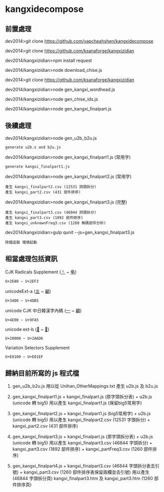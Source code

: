 kangxidecompose
===============


前置處理
-------

dev2014>git clone https://github.com/yapcheahshen/kangxidecompose

dev2014>git clone https://github.com/ksanaforge/kangxizidian

dev2014/kangxizidian>npm install request

dev2014/kangxizidian>node download\_chise.js

dev2014>git clone https://github.com/ksanaforge/kangxizidian

dev2014/kangxizidian>node gen\_kangxi\_wordhead.js

dev2014/kangxizidian>node gen\_chise\_ids.js

dev2014/kangxizidian>node gen\_kangxi\_finalpart.js

後續處理
-------

dev2014/kangxizidian>node gen\_u2b\_b2u.js

	generate u2b.s and b2u.js

dev2014/kangxizidian>node gen\_kangxi\_finalpart1.js (常用字)

	generate kangxi_finalpart1.js

dev2014/kangxizidian>node gen\_kangxi\_finalpart2.js (常用字)

	產生 kangxi_finalpart2.csv (12531 詞頭拆分)
	產生 kangxi_part2.csv (431 部件排序)

dev2014/kangxizidian>node gen\_kangxi\_finalpart3.js (完整)

	產生 kangxi_finalpart3.csv (46844 詞頭拆分)
	產生 kangxi_part3.csv (1892 部件排序)
	產生 kangxi_unknownFreq3.csv (1260 無碼部件分析)
	
dev2014/kangxizidian>gulp qunit --js=gen\_kangxi\_finalpart3.js

	除錯追蹤 環境起動

相當處理包括資訊
--------------

CJK Radicals Supplement ([⺀](http://www.unicode.org/charts/PDF/U2E80.pdf) ~ [⻳](http://www.unicode.org/charts/PDF/U2E80.pdf))

	U+2E80 ~ U+2EF3

unicodeExt-a ([㐀](http://www.unicode.org/cgi-bin/GetUnihanData.pl?codepoint=3400) ~ [䶵](http://www.unicode.org/cgi-bin/GetUnihanData.pl?codepoint=4DB5))

	U+3400 ~ U+4DB5	

unicode CJK 中日韓漢字內碼 ([一](http://www.unicode.org/cgi-bin/GetUnihanData.pl?codepoint=4E00) ~ [龥](http://www.unicode.org/cgi-bin/GetUnihanData.pl?codepoint=9FA5))

	U+4E00 ~ U+9FA5	

unicode ext-b ([𠀀](http://www.unicode.org/cgi-bin/GetUnihanData.pl?codepoint=20000) ~ [𪛖](http://www.unicode.org/cgi-bin/GetUnihanData.pl?codepoint=2A6D6))

	U+20000 ~ U+2A6D6	 

Variation Selectors Supplement

	U+E0100 ~ U+E01EF 

歸納目前所寫的 js 程式檔
----------------------

1. gen\_u2b\_b2u.js 用以從 Unihan_OtherMappings.txt 產生 u2b.js 及 b2u.js 

2. gen\_kangxi\_finalpart1.js + kangxi\_finalpart.js (原字頭拆分表) + u2b.js (unicode 轉 big5)
    用以產生 kangxi_finalpart1.js (保留big5常用字)

3. gen\_kangxi\_finalpart2.js + kangxi\_finalpart1.js (big5常用字) + u2b.js (unicode 轉 big5)
    用以產生 kangxi_finalpart2.csv (12531 字頭拆分) + kangxi_part2.csv (431 部件排序)

4. gen\_kangxi\_finalpart3.js + kangxi\_finalpart.js (原字頭拆分表) + u2b.js (unicode 轉 big5)
    用以產生 kangxi_finalpart3.csv (46844 字頭拆分) + kangxi_part3.csv (1892 部件排序) + kangxi_partFreq3.csv (1260 部件排序) 

5. gen\_kangxi\_finalpart4.js + kangxi_finalpart3.csv (46844 字頭拆分表去引號) + kangxi_part3.csv (1260 部件排序表保留兩欄並去引號)
    用以產生 (46844 字頭拆分頁) kangxi_finalpart3.htm 及 kangxi_part3.htm (1260 部件排序頁)